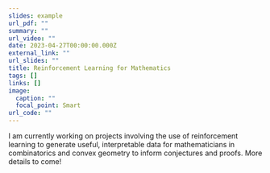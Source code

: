 ```yaml
---
slides: example
url_pdf: ""
summary: ""
url_video: ""
date: 2023-04-27T00:00:00.000Z
external_link: ""
url_slides: ""
title: Reinforcement Learning for Mathematics
tags: []
links: []
image:
  caption: ""
  focal_point: Smart
url_code: ""
---
```

I am currently working on projects involving the use of reinforcement learning to generate useful, interpretable data for mathematicians in combinatorics and convex geometry to inform conjectures and proofs. More details to come! 
